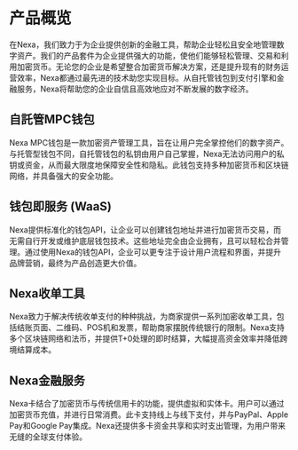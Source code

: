 # 产品概览

在Nexa，我们致力于为企业提供创新的金融工具，帮助企业轻松且安全地管理数字资产。我们的产品套件为企业提供强大的功能，使他们能够轻松管理、交易和利用加密货币。无论您的企业是希望整合加密货币解决方案，还是提升现有的财务运营效率，Nexa都通过最先进的技术助您实现目标。从自托管钱包到支付引擎和金融服务，Nexa将帮助您的企业自信且高效地应对不断发展的数字经济。

## **自託管MPC钱包**

Nexa MPC钱包是一款加密资产管理工具，旨在让用户完全掌控他们的数字资产。与托管型钱包不同，自托管钱包的私钥由用户自己掌握，Nexa无法访问用户的私钥或资金，从而最大限度地保障安全性和隐私。此钱包支持多种加密货币和区块链网络，并具备强大的安全功能。

## **钱包即服务 (WaaS)**

Nexa提供标准化的钱包API，让企业可以创建钱包地址并进行加密货币交易，而无需自行开发或维护底层钱包技术。这些地址完全由企业拥有，且可以轻松合并管理。通过使用Nexa的钱包API，企业可以更专注于设计用户流程和界面，并提升品牌营销，最终为产品创造更大价值。

## **Nexa收单工具**

Nexa致力于解决传统收单支付的种种挑战，为商家提供一系列加密收单工具，包括结账页面、二维码、POS机和发票，帮助商家摆脱传统银行的限制。Nexa支持多个区块链网络和法币，并提供T+0处理的即时结算，大幅提高资金效率并降低跨境结算成本。

## **Nexa金融服务**

Nexa卡结合了加密货币与传统信用卡的功能，提供虚拟和实体卡。用户可以通过加密货币充值，并进行日常消费。此卡支持线上与线下支付，并与PayPal、Apple Pay和Google Pay集成。Nexa还提供多卡资金共享和实时支出管理，为用户带来无缝的全球支付体验。
